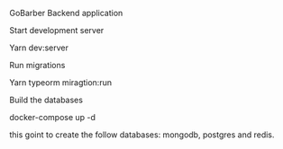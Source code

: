 GoBarber Backend application

Start development server

Yarn dev:server

Run migrations

Yarn typeorm miragtion:run

Build the databases

docker-compose up -d

this goint to create the follow databases: mongodb, postgres and redis.
